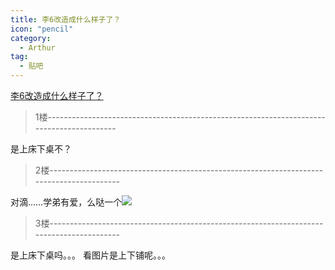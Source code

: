 ```yaml
---
title: 李6改造成什么样子了？
icon: "pencil"
category:
  - Arthur
tag:
  - 贴吧
---
```


[李6改造成什么样子了？](https://tieba.baidu.com/p/1818602811?pid=23551698094&cid=0#23551698094)


>1楼-----------------------------------------------------------------------------------------

是上床下桌不？

>2楼-----------------------------------------------------------------------------------------

对滴……学弟有爱，么哒一个![](https://pan.4a1801.life/d/Onedrive-4A1801/%E4%B8%AA%E4%BA%BA%E5%BB%BA%E7%AB%99/assets/Tieba/jFace_04.gif)

>3楼-----------------------------------------------------------------------------------------

是上床下桌吗。。。 看图片是上下铺呢。。。
